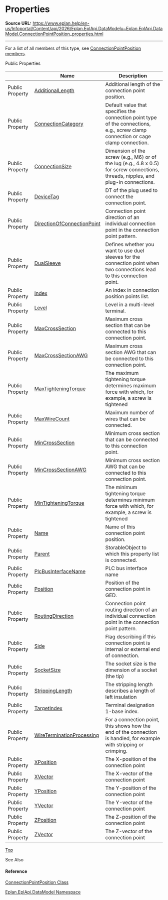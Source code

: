 # Properties

**Source URL:** https://www.eplan.help/en-us/Infoportal/Content/api/2026/Eplan.EplApi.DataModelu~Eplan.EplApi.DataModel.ConnectionPointPosition_properties.html

---

For a list of all members of this type, see [ConnectionPointPosition members](Eplan.EplApi.DataModelu~Eplan.EplApi.DataModel.ConnectionPointPosition_members.html).

Public Properties

|  | Name | Description |
| --- | --- | --- |
| Public Property | [AdditionalLength](Eplan.EplApi.DataModelu~Eplan.EplApi.DataModel.ConnectionPointPosition~AdditionalLength.html) | Additional length of the connection point position. |
| Public Property | [ConnectionCategory](Eplan.EplApi.DataModelu~Eplan.EplApi.DataModel.ConnectionPointPosition~ConnectionCategory.html) | Default value that specifies the connection point type of the connections, e.g., screw clamp connection or cage clamp connection. |
| Public Property | [ConnectionSize](Eplan.EplApi.DataModelu~Eplan.EplApi.DataModel.ConnectionPointPosition~ConnectionSize.html) | Dimension of the screw (e.g., M6) or of the lug (e.g., 4.8 x 0.5) for screw connections, threads, nipples, and plug-in connections. |
| Public Property | [DeviceTag](Eplan.EplApi.DataModelu~Eplan.EplApi.DataModel.ConnectionPointPosition~DeviceTag.html) | DT of the plug used to connect the connection point. |
| Public Property | [DirectionOfConnectionPoint](Eplan.EplApi.DataModelu~Eplan.EplApi.DataModel.ConnectionPointPosition~DirectionOfConnectionPoint.html) | Connection point direction of an individual connection point in the connection point pattern. |
| Public Property | [DualSleeve](Eplan.EplApi.DataModelu~Eplan.EplApi.DataModel.ConnectionPointPosition~DualSleeve.html) | Defines whether you want to use duel sleeves for the connection point when two connections lead to this connection point. |
| Public Property | [Index](Eplan.EplApi.DataModelu~Eplan.EplApi.DataModel.ConnectionPointPosition~Index.html) | An index in connection position points list. |
| Public Property | [Level](Eplan.EplApi.DataModelu~Eplan.EplApi.DataModel.ConnectionPointPosition~Level.html) | Level in a multi-level terminal. |
| Public Property | [MaxCrossSection](Eplan.EplApi.DataModelu~Eplan.EplApi.DataModel.ConnectionPointPosition~MaxCrossSection.html) | Maximum cross section that can be connected to this connection point. |
| Public Property | [MaxCrossSectionAWG](Eplan.EplApi.DataModelu~Eplan.EplApi.DataModel.ConnectionPointPosition~MaxCrossSectionAWG.html) | Maximum cross section AWG that can be connected to this connection point. |
| Public Property | [MaxTighteningTorque](Eplan.EplApi.DataModelu~Eplan.EplApi.DataModel.ConnectionPointPosition~MaxTighteningTorque.html) | The maximum tightening torque determines maximum force with which, for example, a screw is tightened |
| Public Property | [MaxWireCount](Eplan.EplApi.DataModelu~Eplan.EplApi.DataModel.ConnectionPointPosition~MaxWireCount.html) | Maximum number of wires that can be connected. |
| Public Property | [MinCrossSection](Eplan.EplApi.DataModelu~Eplan.EplApi.DataModel.ConnectionPointPosition~MinCrossSection.html) | Minimum cross section that can be connected to this connection point. |
| Public Property | [MinCrossSectionAWG](Eplan.EplApi.DataModelu~Eplan.EplApi.DataModel.ConnectionPointPosition~MinCrossSectionAWG.html) | Minimum cross section AWG that can be connected to this connection point. |
| Public Property | [MinTighteningTorque](Eplan.EplApi.DataModelu~Eplan.EplApi.DataModel.ConnectionPointPosition~MinTighteningTorque.html) | The minimum tightening torque determines minimum force with which, for example, a screw is tightened |
| Public Property | [Name](Eplan.EplApi.DataModelu~Eplan.EplApi.DataModel.ConnectionPointPosition~Name.html) | Name of this connection point position. |
| Public Property | [Parent](Eplan.EplApi.DataModelu~Eplan.EplApi.DataModel.ConnectionPointPosition~Parent.html) | StorableObject to which this property list is connected. |
| Public Property | [PlcBusInterfaceName](Eplan.EplApi.DataModelu~Eplan.EplApi.DataModel.ConnectionPointPosition~PlcBusInterfaceName.html) | PLC bus interface name |
| Public Property | [Position](Eplan.EplApi.DataModelu~Eplan.EplApi.DataModel.ConnectionPointPosition~Position.html) | Position of the connection point in GED. |
| Public Property | [RoutingDirection](Eplan.EplApi.DataModelu~Eplan.EplApi.DataModel.ConnectionPointPosition~RoutingDirection.html) | Connection point routing direction of an individual connection point in the connection point pattern. |
| Public Property | [Side](Eplan.EplApi.DataModelu~Eplan.EplApi.DataModel.ConnectionPointPosition~Side.html) | Flag describing if this connection point is internal or external end of connection. |
| Public Property | [SocketSize](Eplan.EplApi.DataModelu~Eplan.EplApi.DataModel.ConnectionPointPosition~SocketSize.html) | The socket size is the dimension of a socket (the tip) |
| Public Property | [StrippingLength](Eplan.EplApi.DataModelu~Eplan.EplApi.DataModel.ConnectionPointPosition~StrippingLength.html) | The stripping length describes a length of left insulation |
| Public Property | [TargetIndex](Eplan.EplApi.DataModelu~Eplan.EplApi.DataModel.ConnectionPointPosition~TargetIndex.html) | Terminal designation 1-base index. |
| Public Property | [WireTerminationProcessing](Eplan.EplApi.DataModelu~Eplan.EplApi.DataModel.ConnectionPointPosition~WireTerminationProcessing.html) | For a connection point, this shows how the end of the connection is handled, for example with stripping or crimping. |
| Public Property | [XPosition](Eplan.EplApi.DataModelu~Eplan.EplApi.DataModel.ConnectionPointPosition~XPosition.html) | The X-position of the connection point |
| Public Property | [XVector](Eplan.EplApi.DataModelu~Eplan.EplApi.DataModel.ConnectionPointPosition~XVector.html) | The X-vector of the connection point |
| Public Property | [YPosition](Eplan.EplApi.DataModelu~Eplan.EplApi.DataModel.ConnectionPointPosition~YPosition.html) | The Y-position of the connection point |
| Public Property | [YVector](Eplan.EplApi.DataModelu~Eplan.EplApi.DataModel.ConnectionPointPosition~YVector.html) | The Y-vector of the connection point |
| Public Property | [ZPosition](Eplan.EplApi.DataModelu~Eplan.EplApi.DataModel.ConnectionPointPosition~ZPosition.html) | The Z-position of the connection point |
| Public Property | [ZVector](Eplan.EplApi.DataModelu~Eplan.EplApi.DataModel.ConnectionPointPosition~ZVector.html) | The Z-vector of the connection point |

[Top](#top)

See Also

#### Reference

[ConnectionPointPosition Class](Eplan.EplApi.DataModelu~Eplan.EplApi.DataModel.ConnectionPointPosition.html)
  
[Eplan.EplApi.DataModel Namespace](Eplan.EplApi.DataModelu~Eplan.EplApi.DataModel_namespace.html)
